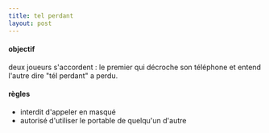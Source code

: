 ```yaml
---
title: tel perdant
layout: post
---
```


#### objectif

deux joueurs s'accordent : le premier qui décroche son téléphone et entend l'autre dire "tél perdant" a perdu.

#### règles

- interdit d'appeler en masqué
- autorisé d'utiliser le portable de quelqu'un d'autre
